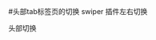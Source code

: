 #头部tab标签页的切换
swiper 插件左右切换
<link href="https://cdn.bootcss.com/Swiper/3.4.2/css/swiper.min.css" rel="stylesheet">
<script src="https://cdn.bootcss.com/Swiper/3.4.2/js/swiper.min.js"></script>
头部切换
<script type="text/javascript" src="build/js/headSlide.js"></script>

